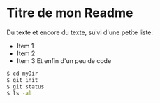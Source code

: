 # Titre de mon Readme
Du texte et encore du texte, suivi d'une petite liste:
- Item 1
- Item 2
- Item 3
Et enfin d'un peu de code
```sh
$ cd myDir
$ git init
$ git status
$ ls -al
```